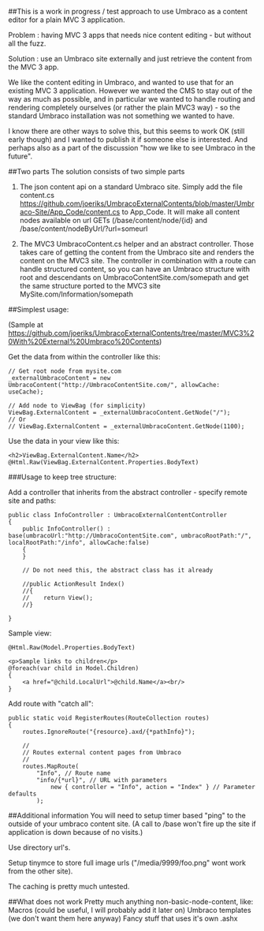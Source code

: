##This is a work in progress / test approach to use Umbraco as a content editor for a plain MVC 3 application.

Problem : having MVC 3 apps that needs nice content editing - but without all the fuzz.

Solution : use an Umbraco site externally and just retrieve the content from the MVC 3 app.

We like the content editing in Umbraco, and wanted to use that for an existing MVC 3 application. However we wanted the CMS to stay out of the way as much as possible, and in particular we wanted to handle routing and rendering completely ourselves (or rather the plain MVC3 way) - so the standard Umbraco installation was not something we wanted to have.

I know there are other ways to solve this, but this seems to work OK (still early though) and I wanted to publish it if someone else is interested. And perhaps also as a part of the discussion "how we like to see Umbraco in the future".

##Two parts
The solution consists of two simple parts

1. The json content api on a standard Umbraco site. Simply add the file content.cs https://github.com/joeriks/UmbracoExternalContents/blob/master/Umbraco-Site/App_Code/content.cs to App_Code. It will make all content nodes available on url GETs (/base/content/node/{id} and /base/content/nodeByUrl/?url=someurl

2. The MVC3 UmbracoContent.cs helper and an abstract controller. Those takes care of getting the content from the Umbraco site and renders the content on the MVC3 site. The controller in combination with a route can handle structured content, so you can have an Umbraco structure with root and descendants on UmbracoContentSite.com/somepath and get the same structure ported to the MVC3 site MySite.com/Information/somepath

##Simplest usage:

(Sample at https://github.com/joeriks/UmbracoExternalContents/tree/master/MVC3%20With%20External%20Umbraco%20Contents)

Get the data from within the controller like this:

    // Get root node from mysite.com
    _externalUmbracoContent = new UmbracoContent("http://UmbracoContentSite.com/", allowCache: useCache);

    // Add node to ViewBag (for simplicity)
    ViewBag.ExternalContent = _externalUmbracoContent.GetNode("/");
    // Or
    // ViewBag.ExternalContent = _externalUmbracoContent.GetNode(1100);
    

Use the data in your view like this:

    <h2>ViewBag.ExternalContent.Name</h2>
    @Html.Raw(ViewBag.ExternalContent.Properties.BodyText)
    
    
###Usage to keep tree structure:

Add a controller that inherits from the abstract controller - specify remote site and paths:

    public class InfoController : UmbracoExternalContentController
    {
        public InfoController() : base(umbracoUrl:"http://UmbracoContentSite.com", umbracoRootPath:"/", localRootPath:"/info", allowCache:false)
        {
        }

        // Do not need this, the abstract class has it already 

        //public ActionResult Index()
        //{
        //    return View();
        //}

    }
    
Sample view:

    @Html.Raw(Model.Properties.BodyText)

    <p>Sample links to children</p>
    @foreach(var child in Model.Children)
    {
        <a href="@child.LocalUrl">@child.Name</a><br/>
    }

Add route with "catch all":

    public static void RegisterRoutes(RouteCollection routes)
    {
        routes.IgnoreRoute("{resource}.axd/{*pathInfo}");

        //
        // Routes external content pages from Umbraco
        //
        routes.MapRoute(
            "Info", // Route name
            "info/{*url}", // URL with parameters
                new { controller = "Info", action = "Index" } // Parameter defaults
            );
            
##Additional information
You will need to setup timer based "ping" to the outside of your umbraco content site. (A call to /base won't fire up the site if application is down because of no visits.)

Use directory url's.

Setup tinymce to store full image urls ("/media/9999/foo.png" wont work from the other site).

The caching is pretty much untested.

##What does not work
Pretty much anything non-basic-node-content, like:
Macros (could be useful, I will probably add it later on)
Umbraco templates (we don't want them here anyway)
Fancy stuff that uses it's own .ashx
